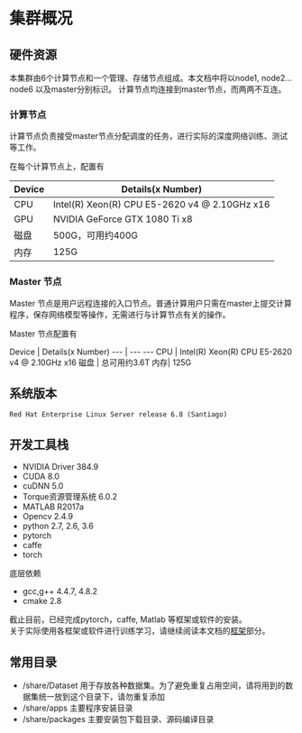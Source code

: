 # 集群概况

## 硬件资源
本集群由6个计算节点和一个管理、存储节点组成。本文档中将以node1, node2... node6 以及master分别标识。
计算节点均连接到master节点，而两两不互连。

### 计算节点
计算节点负责接受master节点分配调度的任务，进行实际的深度网络训练、测试等工作。

在每个计算节点上，配置有

Device | Details(x Number) 
--- | --- 
CPU | Intel(R) Xeon(R) CPU E5-2620 v4 @ 2.10GHz  x16
GPU | NVIDIA GeForce GTX 1080 Ti x8
磁盘 | 500G，可用约400G 
内存| 125G  

### Master 节点
Master 节点是用户远程连接的入口节点。普通计算用户只需在master上提交计算程序，保存网络模型等操作，无需进行与计算节点有关的操作。

Master 节点配置有

Device | Details(x Number) 
--- | ---  --- 
CPU | Intel(R) Xeon(R) CPU E5-2620 v4 @ 2.10GHz  x16
磁盘 | 总可用约3.6T 
内存| 125G  


## 系统版本
`Red Hat Enterprise Linux Server release 6.8 (Santiago)`

## 开发工具栈

* NVIDIA Driver 384.9
* CUDA 8.0
* cuDNN 5.0
* Torque资源管理系统 6.0.2
* MATLAB R2017a
* Opencv 2.4.9
* python 2.7, 2.6, 3.6  
* pytorch 
* caffe 
* torch

底层依赖  

* gcc,g++ 4.4.7, 4.8.2
* cmake 2.8

截止目前，已经完成pytorch，caffe, Matlab 等框架或软件的安装。  
关于实际使用各框架或软件进行训练学习，请继续阅读本文档的[框架](framework/index.md)部分。

## 常用目录
* /share/Dataset 用于存放各种数据集。为了避免重复占用空间，请将用到的数据集统一放到这个目录下，请勿重复添加
* /share/apps 主要程序安装目录
* /share/packages 主要安装包下载目录、源码编译目录
